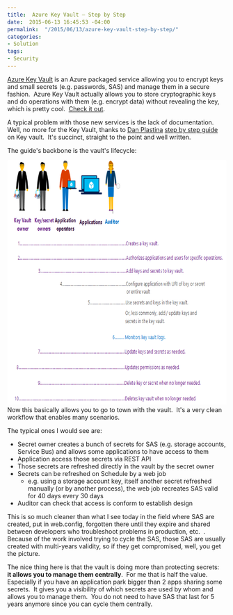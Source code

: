 ```yaml
---
title:  Azure Key Vault – Step by Step
date:  2015-06-13 16:45:53 -04:00
permalink:  "/2015/06/13/azure-key-vault-step-by-step/"
categories:
- Solution
tags:
- Security
---
```

<a href="http://vincentlauzon.com/2015/02/03/azure-key-vault/">Azure Key Vault</a> is an Azure packaged service allowing you to encrypt keys and small secrets (e.g. passwords, SAS) and manage them in a secure fashion.  Azure Key Vault actually allows you to store cryptographic keys and do operations with them (e.g. encrypt data) without revealing the key, which is pretty cool.  <a href="http://azure.microsoft.com/en-us/services/key-vault/">Check it out</a>.

A typical problem with those new services is the lack of documentation.  Well, no more for the Key Vault, thanks to <a href="https://social.technet.microsoft.com/profile/Dan%20Plastina%20[MSFT]" target="_blank">Dan Plastina</a> <a href="http://blogs.technet.com/b/kv/archive/2015/06/02/azure-key-vault-step-by-step.aspx" target="_blank">step by step guide</a> on Key vault.  It's succinct, straight to the point and well written.

The guide's backbone is the vault's lifecycle:

<a href="/assets/2015/6/azure-key-vault-step-by-step/8875-keyvaultlifecycle31.png"><img class="aligncenter wp-image-788 size-full" src="/assets/2015/6/azure-key-vault-step-by-step/8875-keyvaultlifecycle31.png" alt="8875.KeyVaultLifecycle3[1]" width="756" height="563" /></a>Now this basically allows you to go to town with the vault.  It's a very clean workflow that enables many scenarios.

The typical ones I would see are:
<ul>
	<li>Secret owner creates a bunch of secrets for SAS (e.g. storage accounts, Service Bus) and allows some applications to have access to them</li>
	<li>Application access those secrets via REST API</li>
	<li>Those secrets are refreshed directly in the vault by the secret owner</li>
	<li>Secrets can be refreshed on Schedule by a web job
<ul>
	<li>e.g. using a storage account key, itself another secret refreshed manually (or by another process), the web job recreates SAS valid for 40 days every 30 days</li>
</ul>
</li>
	<li>Auditor can check that access is conform to establish design</li>
</ul>
This is so much cleaner than what I see today in the field where SAS are created, put in web.config, forgotten there until they expire and shared between developers who troubleshoot problems in production, etc.  .  Because of the work involved trying to cycle the SAS, those SAS are usually created with multi-years validity, so if they get compromised, well, you get the picture.

The nice thing here is that the vault is doing more than protecting secrets:  <strong>it allows you to manage them centrally</strong>.  For me that is half the value.  Especially if you have an application park bigger than 2 apps sharing some secrets.  It gives you a visibility of which secrets are used by whom and allows you to manage them.  You do not need to have SAS that last for 5 years anymore since you can cycle them centrally.